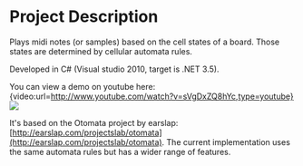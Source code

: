 # Project Description
Plays midi notes (or samples) based on the cell states of a board. Those states are determined by cellular automata rules.

Developed in C# (Visual studio 2010, target is .NET 3.5).

You can view a demo on youtube here: {video:url=http://www.youtube.com/watch?v=sVgDxZQ8hYc,type=youtube}
![](Home_http://imgur.com/4pdGb.png)

It's based on the Otomata project by earslap: [http://earslap.com/projectslab/otomata](http://earslap.com/projectslab/otomata). The current implementation uses the same automata rules but has a wider range of features.
